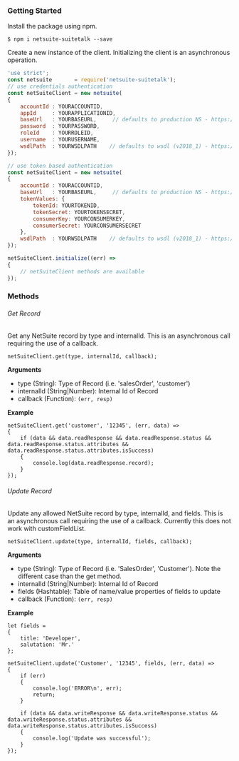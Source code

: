 ### Getting Started

Install the package using npm.

```$ npm i netsuite-suitetalk --save```

Create a new instance of the client. Initializing the client is an asynchronous operation.

``` javascript
'use strict';
const netsuite       = require('netsuite-suitetalk');
// use credentials authentication
const netSuiteClient = new netsuite(
{
    accountId : YOURACCOUNTID,
    appId     : YOURAPPLICATIONID,
    baseUrl   : YOURBASEURL,     // defaults to production NS - https://webservices.netsuite.com/services/NetSuitePort_2018_1
    password  : YOURPASSWORD,
    roleId    : YOURROLEID,
    username  : YOURUSERNAME,
    wsdlPath  : YOURWSDLPATH    // defaults to wsdl (v2018_1) - https://webservices.netsuite.com/wsdl/v2018_1_0/netsuite.wsdl
});

// use token based authentication
const netSuiteClient = new netsuite(
{
    accountId : YOURACCOUNTID,
    baseUrl   : YOURBASEURL,     // defaults to production NS - https://webservices.netsuite.com/services/NetSuitePort_2018_1
	tokenValues: {
		tokenId: YOURTOKENID,
		tokenSecret: YOURTOKENSECRET,
		consumerKey: YOURCONSUMERKEY,
		consumerSecret: YOURCONSUMERSECRET
	},
    wsdlPath  : YOURWSDLPATH    // defaults to wsdl (v2018_1) - https://webservices.netsuite.com/wsdl/v2018_1_0/netsuite.wsdl
});

netSuiteClient.initialize((err) =>
{
    // netSuiteClient methods are available
});
```

### Methods

###### Get Record

Get any NetSuite record by type and internalId.  This is an asynchronous call requiring the use of a callback.

```netSuiteClient.get(type, internalId, callback);```

__Arguments__

* type (String): Type of Record (i.e. 'salesOrder', 'customer')
* internalId (String|Number): Internal Id of Record
* callback (Function): ```(err, resp)```

__Example__
```
netSuiteClient.get('customer', '12345', (err, data) =>
{
    if (data && data.readResponse && data.readResponse.status && data.readResponse.status.attributes && data.readResponse.status.attributes.isSuccess)
    {
        console.log(data.readResponse.record);
    }
});
```

###### Update Record

Update any allowed NetSuite record by type, internalId, and fields.  This is an asynchronous call requiring the use of a callback.  Currently this does not work with customFieldList.

```netSuiteClient.update(type, internalId, fields, callback);```

__Arguments__

* type (String): Type of Record (i.e. 'SalesOrder', 'Customer').  Note the different case than the get method.
* internalId (String|Number): Internal Id of Record
* fields (Hashtable): Table of name/value properties of fields to update
* callback (Function): ```(err, resp)```

__Example__
```
let fields =
{
    title: 'Developer',
    salutation: 'Mr.'
};

netSuiteClient.update('Customer', '12345', fields, (err, data) =>
{
    if (err)
    {
        console.log('ERROR\n', err);
        return;
    }

    if (data && data.writeResponse && data.writeResponse.status && data.writeResponse.status.attributes && data.writeResponse.status.attributes.isSuccess)
    {
        console.log('Update was successful');
    }
});
```
